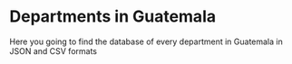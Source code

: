 # Departments in Guatemala
Here you going to find the database of every department in Guatemala in JSON and CSV formats
